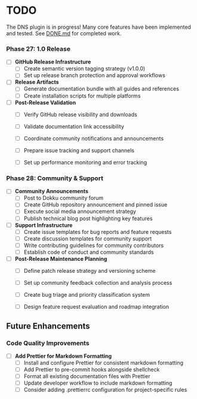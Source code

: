 # TODO

The DNS plugin is in progress! Many core features have been implemented and tested. See [DONE.md](./DONE.md) for completed work.



### Phase 27: 1.0 Release

- [ ] **GitHub Release Infrastructure**
  - [ ] Create semantic version tagging strategy (v1.0.0)
  - [ ] Set up release branch protection and approval workflows

- [ ] **Release Artifacts**
  - [ ] Generate documentation bundle with all guides and references
  - [ ] Create installation scripts for multiple platforms

- [ ] **Post-Release Validation**
  - [ ] Verify GitHub release visibility and downloads
  - [ ] Validate documentation link accessibility
  - [ ] Coordinate community notifications and announcements
  - [ ] Prepare issue tracking and support channels
  - [ ] Set up performance monitoring and error tracking


### Phase 28: Community & Support

- [ ] **Community Announcements**
  - [ ] Post to Dokku community forum
  - [ ] Create GitHub repository announcement and pinned issue
  - [ ] Execute social media announcement strategy
  - [ ] Publish technical blog post highlighting key features

- [ ] **Support Infrastructure**
  - [ ] Create issue templates for bug reports and feature requests
  - [ ] Create discussion templates for community support
  - [ ] Write contributing guidelines for community contributors
  - [ ] Establish code of conduct and community standards

- [ ] **Post-Release Maintenance Planning**
  - [ ] Define patch release strategy and versioning scheme
  - [ ] Set up community feedback collection and analysis process
  - [ ] Create bug triage and priority classification system
  - [ ] Design feature request evaluation and roadmap integration


## Future Enhancements

### Code Quality Improvements
- [ ] **Add Prettier for Markdown Formatting**
  - [ ] Install and configure Prettier for consistent markdown formatting
  - [ ] Add Prettier to pre-commit hooks alongside shellcheck
  - [ ] Format all existing documentation files with Prettier
  - [ ] Update developer workflow to include markdown formatting
  - [ ] Consider adding .prettierrc configuration for project-specific rules
